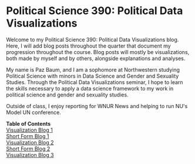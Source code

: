 # Political Science 390: Political Data Visualizations

Welcome to my Political Science 390: Political Data Visualizations blog. Here, I will add blog posts throughout the quarter that document my progression throughout the course. Blog posts will mostly be visualizations, both made by myself and by others, alongside explanations and analyses.

My name is Paz Baum, and I am a sophomore at Northwestern studying Political Science with minors in Data Science and Gender and Sexuality Studies. Through the Political Data Visualizations seminar, I hope to learn the skills necessary to apply a data science framework to my work in political science and gender and sexuality studies.

Outside of class, I enjoy reporting for WNUR News and helping to run NU's Model UN conference.

**Table of Contents** <br>
[Visualization Blog 1](visualization_blog_1.md) <br>
[Short Form Blog 1](short_form_blog_1.md) <br>
[Visualization Blog 2](visualization_blog_2.md) <br>
[Short Form Blog 2](short_form_blog_2.md) <br>
[Visualization Blog 3](visualization_blog_3.md)
